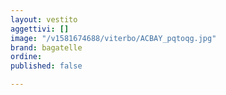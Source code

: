 ```yaml
---
layout: vestito
aggettivi: []
image: "/v1581674688/viterbo/ACBAY_pqtoqg.jpg"
brand: bagatelle
ordine: 
published: false

---
```

